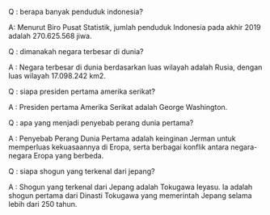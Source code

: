 Q : berapa banyak penduduk indonesia?

A: Menurut Biro Pusat Statistik, jumlah penduduk Indonesia pada akhir 2019 adalah 270.625.568 jiwa.

Q : dimanakah negara terbesar di dunia?

A : Negara terbesar di dunia berdasarkan luas wilayah adalah Rusia, dengan luas wilayah 17.098.242 km2.

Q : siapa presiden pertama amerika serikat?

A : Presiden pertama Amerika Serikat adalah George Washington.

Q : apa yang menjadi penyebab perang dunia pertama?

A : Penyebab Perang Dunia Pertama adalah keinginan Jerman untuk memperluas kekuasaannya di Eropa, serta berbagai konflik antara negara-negara Eropa yang berbeda.

Q : siapa shogun yang terkenal dari jepang?

A : Shogun yang terkenal dari Jepang adalah Tokugawa Ieyasu. Ia adalah shogun pertama dari Dinasti Tokugawa yang memerintah Jepang selama lebih dari 250 tahun.
